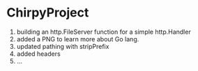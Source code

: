 # ChirpyProject
1) building an http.FileServer function for a simple http.Handler
2) added a PNG to learn more about Go lang.
3) updated pathing with stripPrefix
4) added headers
5) ...